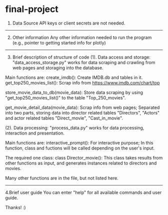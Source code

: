 # final-project
1. Data Source
API keys or client secrets are not needed.

-----------------------------------------------------------------------------------------------------------------------
2. Other information
Any other information needed to run the program (e.g., pointer to getting started info for plotly)

-----------------------------------------------------------------------------------------------------------------------
3. Brief description of structure of code
(1). Data access and storage: 
"data_access_storage.py" works for data scraping and crawling from web pages and storaging into the database.

Main functions are:
create_imdb(): Create IMDB.db and tables in it.
get_top250_movies_list(): Scrap info from https://www.imdb.com/chart/top

store_movie_data_to_db(movie_data): Store data scraping by using "get_top250_movies_list()" to the table "Top_250_movies".

get_movie_detail_data(movie_data): Scrap info from web pages; Separated into two parts, storing data into director related tables "Directors", "Actors" and actor related tables "Direct_movie", "Cast_in_movie".

(2). Data processing:
"process_data.py" works for data processing, interaction and presentation.

Main functions are:
interactive_prompt(): For interactive purpose; In this function, class and fuctions will be called depending on the user's  input.

The required one class:
class Director_movie(): This class takes results from other functions as input, and generates instances related to directors and movies.

Many other functions are in the file, but not listed here.

-----------------------------------------------------------------------------------------------------------------------
4.Brief user guide
You can enter "help" for all available commands and user guide.

Thanks! :)


